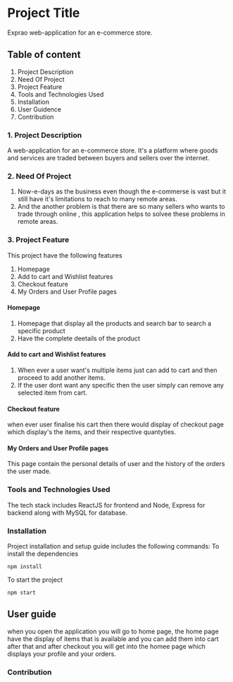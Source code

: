 # Project Title
Exprao web-application for an e-commerce store. 

## Table of content
1. Project Description
2. Need Of Project
3. Project Feature
4. Tools and Technologies Used
5. Installation
6. User Guidence
7. Contribution
### 1. Project Description
A web-application for an e-commerce store. It's a platform where goods and services are traded between buyers and sellers over the internet.
### 2. Need Of Project
1. Now-e-days as the business even though the e-commerse is vast but it still have it's limitations to reach to many remote areas.
2. And the another problem is that there are so many sellers who wants to trade through online , this application helps to solvee these problems in remote areas.
### 3. Project Feature
This  project have the following features
1. Homepage 
2. Add to cart and Wishlist features
3. Checkout feature
4. My Orders and User Profile pages
#### Homepage 
1. Homepage that display all the products and search bar to search a specific product
2. Have the complete deetails of the product
   
#### Add to cart and Wishlist features
1. When ever a user want's multiple items just can add to cart and then proceed to add another items.
2. If the user dont want any specific then the user simply can remove any selected item from cart.

#### Checkout feature
when ever user finalise his cart then there would display of checkout page which display's the items, and their respective quantyties.

#### My Orders and User Profile pages
This page contain the personal details of user and the history of the orders the user made.
### Tools and Technologies Used
The tech stack includes ReactJS for frontend and Node, Express for backend along with MySQL for database.
### Installation
Project installation and setup guide includes the following commands:
To install the dependencies
```
npm install
```
To start the project
```
npm start
```
## User guide
when you open the application you will go to home page, the home page have the display of items that is available and you can add them into cart after that and after checkout you  will get into the homee page which displays your profile and your orders.

### Contribution




